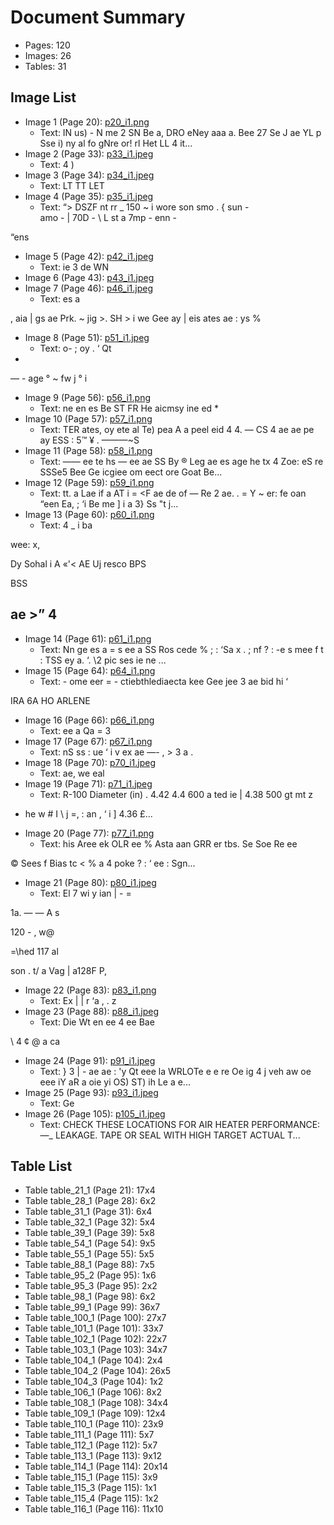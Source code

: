 # Document Summary

- Pages: 120
- Images: 26
- Tables: 31

## Image List

- Image 1 (Page 20): [p20_i1.png](pdf_images/p20_i1.png)
  - Text: IN us) - N
me 2 SN
Be a,
DRO eNey
aaa a.
Bee 27 Se
J ae YL
p Sse i)
ny al fo
gNre or! rl
Het LL 4 it...
- Image 2 (Page 33): [p33_i1.jpeg](pdf_images/p33_i1.jpeg)
  - Text: 4 )
- Image 3 (Page 34): [p34_i1.jpeg](pdf_images/p34_i1.jpeg)
  - Text: LT TT LET
- Image 4 (Page 35): [p35_i1.jpeg](pdf_images/p35_i1.jpeg)
  - Text: “> DSZF nt rr _
150 ~
i wore
son
smo . {
sun - \
amo - |
70D - \ L st a
7mp -
enn -

“ens
- Image 5 (Page 42): [p42_i1.jpeg](pdf_images/p42_i1.jpeg)
  - Text: ie 3
de WN
- Image 6 (Page 43): [p43_i1.jpeg](pdf_images/p43_i1.jpeg)
- Image 7 (Page 46): [p46_i1.jpeg](pdf_images/p46_i1.jpeg)
  - Text: es a

, aia |
gs ae
Prk. ~ jig >.
SH > i
we Gee ay |
eis ates
ae : ys %
- Image 8 (Page 51): [p51_i1.jpeg](pdf_images/p51_i1.jpeg)
  - Text: o- ; oy . ‘
Qt
-
— - age °
~ fw j ° i
- Image 9 (Page 56): [p56_i1.png](pdf_images/p56_i1.png)
  - Text: ne en es
Be ST FR
He aicmsy ine
ed *
- Image 10 (Page 57): [p57_i1.png](pdf_images/p57_i1.png)
  - Text: TER ates,
oy ete
al Te) pea
A a peel
eid 4 4.
—
CS 4 ae
ae pe ay ESS
: 5™ ¥ . ———~S
- Image 11 (Page 58): [p58_i1.png](pdf_images/p58_i1.png)
  - Text: ——
ee te hs —
ee ae SS By ®
Leg ae
es age he tx 4
Zoe: eS
re SSSe5
Bee Ge icgiee om
eect ore Goat Be...
- Image 12 (Page 59): [p59_i1.png](pdf_images/p59_i1.png)
  - Text: tt. a
Lae if
a AT i
= <F ae de of —
Re 2 ae. . = Y ~
er: fe oan “een Ea, ;
‘i Be me ] i a
3} Ss "t j...
- Image 13 (Page 60): [p60_i1.png](pdf_images/p60_i1.png)
  - Text: 4
_ i ba

wee: x,

Dy Sohal i A «'< AE Uj
resco
BPS

BSS

ae >” 4
-
- Image 14 (Page 61): [p61_i1.png](pdf_images/p61_i1.png)
  - Text: Nn ge es a = s ee
a SS Ros cede
% ; : ‘Sa x
. ; nf ? :
-e s mee f t
: TSS ey
a. ‘.
\2 pic ses
ie ne ...
- Image 15 (Page 64): [p64_i1.png](pdf_images/p64_i1.png)
  - Text: - ome eer = - ctiebthlediaecta kee Gee
jee 3 ae
bid hi ‘

IRA 6A HO ARLENE
- Image 16 (Page 66): [p66_i1.png](pdf_images/p66_i1.png)
  - Text: ee
a
Qa
= 3
- Image 17 (Page 67): [p67_i1.png](pdf_images/p67_i1.png)
  - Text: nS ss :
ue ‘ i
v ex
ae —-
, > 3
a .
- Image 18 (Page 70): [p70_i1.jpeg](pdf_images/p70_i1.jpeg)
  - Text: ae, we
eal
- Image 19 (Page 71): [p71_i1.jpeg](pdf_images/p71_i1.jpeg)
  - Text: R-100 Diameter (in)
. 4.42
4.4
600
a ted ie | 4.38
500 gt mt z
+ he w # I \ j =, :
an , ‘ i ] 4.36
£...
- Image 20 (Page 77): [p77_i1.png](pdf_images/p77_i1.png)
  - Text: his Aree ek OLR ee
% Asta aan GRR er tbs.
Se Soe Re ee

© Sees f Bias tc < %
a 4 poke ? : ‘ ee
: Sgn...
- Image 21 (Page 80): [p80_i1.jpeg](pdf_images/p80_i1.jpeg)
  - Text: El 7 wi y
ian | - =

1a. — — A s

120 - , w@

=\hed 117
al

son . t/ a Vag
| a128F P,
- Image 22 (Page 83): [p83_i1.png](pdf_images/p83_i1.png)
  - Text: Ex | |
r ‘a , .
z
- Image 23 (Page 88): [p88_i1.jpeg](pdf_images/p88_i1.jpeg)
  - Text: Die Wt
en ee 4
ee Bae

\ 4 ¢ @ a
ca
- Image 24 (Page 91): [p91_i1.jpeg](pdf_images/p91_i1.jpeg)
  - Text: } 3 | - ae ae :
'y Qt eee
la WRLOTe  e e re Oe ig
4 j veh aw oe eee iY
aR a oie yi OS) ST) ih
Le a e...
- Image 25 (Page 93): [p93_i1.jpeg](pdf_images/p93_i1.jpeg)
  - Text: Ge
- Image 26 (Page 105): [p105_i1.jpeg](pdf_images/p105_i1.jpeg)
  - Text: CHECK THESE LOCATIONS FOR AIR HEATER PERFORMANCE:
—_ LEAKAGE. TAPE OR SEAL WITH HIGH TARGET ACTUAL
T...

## Table List

- Table table_21_1 (Page 21): 17x4
- Table table_28_1 (Page 28): 6x2
- Table table_31_1 (Page 31): 6x4
- Table table_32_1 (Page 32): 5x4
- Table table_39_1 (Page 39): 5x8
- Table table_54_1 (Page 54): 9x5
- Table table_55_1 (Page 55): 5x5
- Table table_88_1 (Page 88): 7x5
- Table table_95_2 (Page 95): 1x6
- Table table_95_3 (Page 95): 2x2
- Table table_98_1 (Page 98): 6x2
- Table table_99_1 (Page 99): 36x7
- Table table_100_1 (Page 100): 27x7
- Table table_101_1 (Page 101): 33x7
- Table table_102_1 (Page 102): 22x7
- Table table_103_1 (Page 103): 34x7
- Table table_104_1 (Page 104): 2x4
- Table table_104_2 (Page 104): 26x5
- Table table_104_3 (Page 104): 1x2
- Table table_106_1 (Page 106): 8x2
- Table table_108_1 (Page 108): 34x4
- Table table_109_1 (Page 109): 12x4
- Table table_110_1 (Page 110): 23x9
- Table table_111_1 (Page 111): 5x7
- Table table_112_1 (Page 112): 5x7
- Table table_113_1 (Page 113): 9x12
- Table table_114_1 (Page 114): 20x14
- Table table_115_1 (Page 115): 3x9
- Table table_115_3 (Page 115): 1x1
- Table table_115_4 (Page 115): 1x2
- Table table_116_1 (Page 116): 11x10
